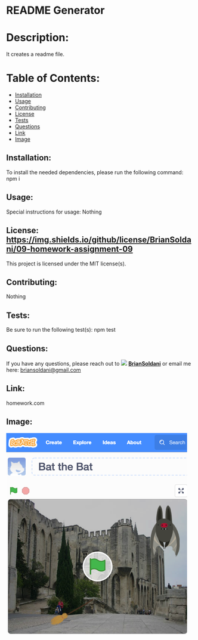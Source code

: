 # README Generator
    
# Description: 

It creates a readme file.
    
# Table of Contents: 

* [Installation](#installation)
* [Usage](#usage)
* [Contributing](#contributing)
* [License](#license)
* [Tests](#tests)
* [Questions](#questions)
* [Link](#link)
* [Image](#image)

    
## Installation: 

To install the needed dependencies, please run the following command: npm i
    
## Usage: 
    
Special instructions for usage: Nothing
    
## License: https://img.shields.io/github/license/BrianSoldani/09-homework-assignment-09
    
This project is licensed under the MIT license(s).
    
## Contributing: 

Nothing
    
## Tests: 

Be sure to run the following test(s): npm test
    
## Questions: 
    
If you have any questions, please reach out to ![](:speech_balloon:) **<a href="https://github.com/BrianSoldani">BrianSoldani</a>** or email me here: briansoldani@gmail.com

## Link: 

homework.com

## Image:

![Image](assets/images/portfolio.jpg)
